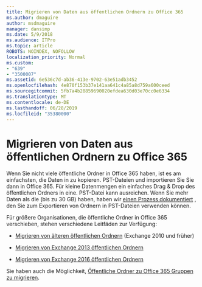```yaml
---
title: Migrieren von Daten aus öffentlichen Ordnern zu Office 365
ms.author: dmaguire
author: msdmaguire
manager: dansimp
ms.date: 5/9/2018
ms.audience: ITPro
ms.topic: article
ROBOTS: NOINDEX, NOFOLLOW
localization_priority: Normal
ms.custom:
- "639"
- "3500007"
ms.assetid: 6e536c7d-ab36-413e-9702-63e51adb3452
ms.openlocfilehash: 4e870f153b37e141aa641c4a85a8d759a600ceed
ms.sourcegitcommit: 5fb7a4b28859690020efdea630d03e70cc0e6334
ms.translationtype: MT
ms.contentlocale: de-DE
ms.lasthandoff: 06/28/2019
ms.locfileid: "35380000"
---
```

# <a name="migrate-public-folder-data-to-office-365"></a>Migrieren von Daten aus öffentlichen Ordnern zu Office 365

Wenn Sie nicht viele öffentliche Ordner in Office 365 haben, ist es am einfachsten, die Daten in zu kopieren. PST-Dateien und importieren Sie Sie dann in Office 365. Für kleine Datenmengen ein einfaches Drag & Drop des öffentlichen Ordners in eine. PST-Datei kann ausreichen. Wenn Sie mehr Daten als die (bis zu 30 GB) haben, haben wir [einen Prozess dokumentiert](https://technet.microsoft.com/library/dn874017%28v=exchg.150%29.aspx) , den Sie zum Exportieren von Ordnern in PST-Dateien verwenden können.
  
Für größere Organisationen, die öffentliche Ordner in Office 365 verschieben, stehen verschiedene Leitfäden zur Verfügung:
  
- [Migrieren von älteren öffentlichen Ordnern](https://technet.microsoft.com/library/dn874017%28v=exchg.150%29.aspx) (Exchange 2010 und früher)

- [Migrieren von Exchange 2013 öffentlichen Ordnern](https://technet.microsoft.com/library/mt798260%28v=exchg.150%29.aspx)

- [Migrieren von Exchange 2016 öffentlichen Ordnern](https://technet.microsoft.com/library/mt798260%28v=exchg.160%29.aspx)

Sie haben auch die Möglichkeit, [Öffentliche Ordner zu Office 365 Gruppen zu migrieren](https://technet.microsoft.com/library/mt843872%28v=exchg.150%29.aspx).
  